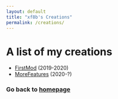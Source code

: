 ```yaml
---
layout: default
title: "xf8b's Creations"
permalink: /creations/
---
```

# A list of my creations
* [FirstMod](https://github.com/xf8b/FirstMod-v2-Remastered-Forge) (2019-2020)
* [MoreFeatures](https://github.com/xf8b/MoreFeatures) (2020-?)

### Go back to [**homepage**](https://xf8b.github.io)
